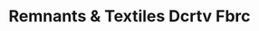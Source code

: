 ---
title: "Remnants & Textiles Dcrtv Fbrc"
url: /haw-river/remnants-und-textiles-dcrtv-fbrc/
shop: Textil
---